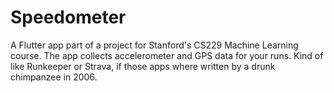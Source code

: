 # Speedometer

A Flutter app part of a project for Stanford's CS229 Machine Learning course. The app collects accelerometer and GPS data for your runs. Kind of like Runkeeper or Strava, if those apps where written by a drunk chimpanzee in 2006.
